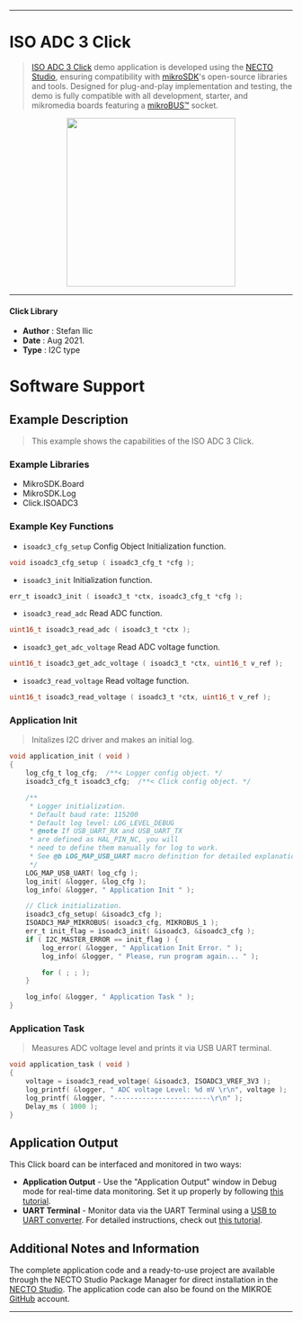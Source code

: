 
---
# ISO ADC 3 Click

> [ISO ADC 3 Click](https://www.mikroe.com/?pid_product=MIKROE-4383) demo application is developed using
the [NECTO Studio](https://www.mikroe.com/necto), ensuring compatibility with [mikroSDK](https://www.mikroe.com/mikrosdk)'s
open-source libraries and tools. Designed for plug-and-play implementation and testing, the demo is fully compatible with
all development, starter, and mikromedia boards featuring a [mikroBUS&trade;](https://www.mikroe.com/mikrobus) socket.

<p align="center">
  <img src="https://www.mikroe.com/?pid_product=MIKROE-4383&image=1" height=300px>
</p>

---

#### Click Library

- **Author**        : Stefan Ilic
- **Date**          : Aug 2021.
- **Type**          : I2C type

# Software Support

## Example Description

> This example shows the capabilities of the ISO ADC 3 Click.

### Example Libraries

- MikroSDK.Board
- MikroSDK.Log
- Click.ISOADC3

### Example Key Functions

- `isoadc3_cfg_setup` Config Object Initialization function.
```c
void isoadc3_cfg_setup ( isoadc3_cfg_t *cfg );
```

- `isoadc3_init` Initialization function.
```c
err_t isoadc3_init ( isoadc3_t *ctx, isoadc3_cfg_t *cfg );
```

- `isoadc3_read_adc` Read ADC function.
```c
uint16_t isoadc3_read_adc ( isoadc3_t *ctx );
```

- `isoadc3_get_adc_voltage` Read ADC voltage function.
```c
uint16_t isoadc3_get_adc_voltage ( isoadc3_t *ctx, uint16_t v_ref );
```

- `isoadc3_read_voltage` Read voltage function.
```c
uint16_t isoadc3_read_voltage ( isoadc3_t *ctx, uint16_t v_ref );
```

### Application Init

> Initalizes I2C driver and makes an initial log.

```c
void application_init ( void ) 
{
    log_cfg_t log_cfg;  /**< Logger config object. */
    isoadc3_cfg_t isoadc3_cfg;  /**< Click config object. */

    /** 
     * Logger initialization.
     * Default baud rate: 115200
     * Default log level: LOG_LEVEL_DEBUG
     * @note If USB_UART_RX and USB_UART_TX 
     * are defined as HAL_PIN_NC, you will 
     * need to define them manually for log to work. 
     * See @b LOG_MAP_USB_UART macro definition for detailed explanation.
     */
    LOG_MAP_USB_UART( log_cfg );
    log_init( &logger, &log_cfg );
    log_info( &logger, " Application Init " );

    // Click initialization.
    isoadc3_cfg_setup( &isoadc3_cfg );
    ISOADC3_MAP_MIKROBUS( isoadc3_cfg, MIKROBUS_1 );
    err_t init_flag = isoadc3_init( &isoadc3, &isoadc3_cfg );
    if ( I2C_MASTER_ERROR == init_flag ) {
        log_error( &logger, " Application Init Error. " );
        log_info( &logger, " Please, run program again... " );

        for ( ; ; );
    }

    log_info( &logger, " Application Task " );
}
```

### Application Task

> Measures ADC voltage level and prints it via USB UART terminal.

```c
void application_task ( void ) 
{
    voltage = isoadc3_read_voltage( &isoadc3, ISOADC3_VREF_3V3 );
    log_printf( &logger, " ADC voltage Level: %d mV \r\n", voltage );
    log_printf( &logger, "------------------------\r\n" );
    Delay_ms ( 1000 );
}
```

## Application Output

This Click board can be interfaced and monitored in two ways:
- **Application Output** - Use the "Application Output" window in Debug mode for real-time data monitoring.
Set it up properly by following [this tutorial](https://www.youtube.com/watch?v=ta5yyk1Woy4).
- **UART Terminal** - Monitor data via the UART Terminal using
a [USB to UART converter](https://www.mikroe.com/click/interface/usb?interface*=uart,uart). For detailed instructions,
check out [this tutorial](https://help.mikroe.com/necto/v2/Getting%20Started/Tools/UARTTerminalTool).

## Additional Notes and Information

The complete application code and a ready-to-use project are available through the NECTO Studio Package Manager for 
direct installation in the [NECTO Studio](https://www.mikroe.com/necto). The application code can also be found on
the MIKROE [GitHub](https://github.com/MikroElektronika/mikrosdk_click_v2) account.

---

